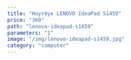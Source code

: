 ```yaml
---
title: "Ноутбук LENOVO IdeaPad S1459"
price: "360"
path: "lenovo-ideapad-s1459"
parameters: "1"
image: "/img/lenovo-ideapad-s1459.jpg"
category: "computer"
---
```

